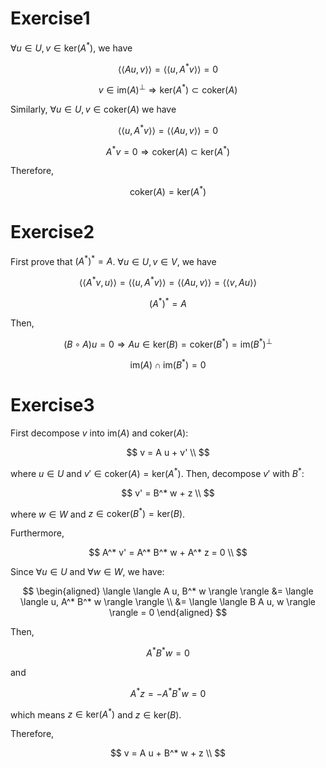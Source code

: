 # Exercise1

$\forall u \in U, v \in \text{ker}(A^*)$, we have

$$
\langle \langle A u, v \rangle \rangle = \langle \langle u, A^* v \rangle \rangle = 0
$$

$$
v \in \text{im}(A)^\perp \Rightarrow \text{ker}(A^*) \subset \text{coker}(A)
$$

Similarly, $\forall u \in U, v \in \text{coker}(A)$ we have

$$
\langle \langle u, A^* v \rangle \rangle = \langle \langle A u, v \rangle \rangle = 0
$$

$$
A^* v = 0 \Rightarrow \text{coker}(A) \subset \text{ker}(A^*)
$$

Therefore,

$$
\text{coker}(A) = \text{ker}(A^*)
$$

# Exercise2

First prove that $(A^*)^* = A$. $\forall u \in U, v \in V$, we have

$$
\langle \langle A^* v, u \rangle \rangle = \langle \langle u, A^* v \rangle \rangle = \langle \langle A u, v \rangle \rangle = \langle \langle v, A u \rangle \rangle
$$

$$
(A^*)^* = A
$$

Then, 

$$
(B \circ A) u = 0 \Rightarrow A u \in \text{ker}(B) = \text{coker}(B^*) = \text{im}(B^*)^\perp
$$

$$
\text{im}(A) \cap \text{im}(B^*) = 0
$$

# Exercise3

First decompose $v$ into $\text{im}(A)$ and $\text{coker}(A)$:

$$
v = A u + v' \\
$$

where $u \in U$ and $v' \in \text{coker}(A)=\text{ker}(A^*)$. Then, decompose $v'$ with $B^*$:

$$
v' = B^* w + z \\
$$

where $w \in W$ and $z \in \text{coker}(B^*)=\text{ker}(B)$. 

Furthermore,

$$
A^* v' = A^* B^* w + A^* z = 0 \\
$$

Since $\forall u \in U$ and $\forall w \in W$, we have:

$$
\begin{aligned}
\langle \langle A u, B^* w \rangle \rangle &= \langle \langle u, A^* B^* w \rangle \rangle \\
&= \langle \langle B A u, w \rangle \rangle = 0 
\end{aligned}
$$

Then, 

$$
A^* B^* w = 0
$$

and

$$
A^* z = -A^* B^* w = 0
$$

which means $z \in \text{ker}(A^*)$ and $z \in \text{ker}(B)$.

Therefore,

$$
v = A u + B^* w + z \\
$$